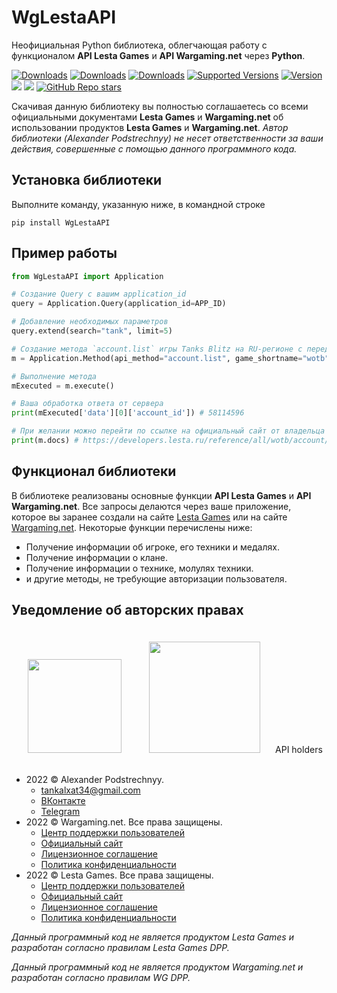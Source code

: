 # WgLestaAPI

Неофициальная Python библиотека, облегчающая работу с функционалом **API Lesta Games** и **API Wargaming.net** через **Python**. 

[![Downloads](https://static.pepy.tech/personalized-badge/wglestaapi?period=total&units=international_system&left_color=grey&right_color=blue&left_text=downloads)](https://pepy.tech/project/wglestaapi)
[![Downloads](https://static.pepy.tech/personalized-badge/wglestaapi?period=month&units=international_system&left_color=grey&right_color=blue&left_text=downloads/month)](https://pepy.tech/project/wglestaapi)
[![Downloads](https://static.pepy.tech/personalized-badge/wglestaapi?period=week&units=international_system&left_color=grey&right_color=blue&left_text=downloads/week)](https://pepy.tech/project/wglestaapi)
[![Supported Versions](https://img.shields.io/pypi/pyversions/wglestaapi)](https://pypi.org/project/wglestaapi)
[![Version](https://img.shields.io/pypi/v/wglestaapi)](https://pypi.org/project/wglestaapi)
[![](https://img.shields.io/pypi/format/wglestaapi)](https://pypi.org/project/wglestaapi)
[![](https://img.shields.io/pypi/wheel/wglestaapi)](https://pypi.org/project/wglestaapi)
[![GitHub Repo stars](https://img.shields.io/github/stars/tankalxat34/wglestaapi?style=social)](https://github.com/tankalxat34/wglestaapi)

Скачивая данную библиотеку вы полностью соглашаетесь со всеми официальными документами **Lesta Games** и **Wargaming.net** об использовании продуктов **Lesta Games** и **Wargaming.net**. *Автор библиотеки (Alexander Podstrechnyy) не несет ответственности за ваши действия, совершенные с помощью данного программного кода.*

## Установка библиотеки

Выполните команду, указанную ниже, в командной строке

```
pip install WgLestaAPI
```

## Пример работы

```py
from WgLestaAPI import Application

# Создание Query с вашим application_id
query = Application.Query(application_id=APP_ID)

# Добавление необходимых параметров
query.extend(search="tank", limit=5)

# Создание метода `account.list` игры Tanks Blitz на RU-регионе с переданными параметрами
m = Application.Method(api_method="account.list", game_shortname="wotb", query=query)

# Выполнение метода
mExecuted = m.execute()

# Ваша обработка ответа от сервера
print(mExecuted['data'][0]['account_id']) # 58114596

# При желании можно перейти по ссылке на официальный сайт от владельца API с документацией
print(m.docs) # https://developers.lesta.ru/reference/all/wotb/account/list/
```

## Функционал библиотеки

В библиотеке реализованы основные функции **API Lesta Games** и **API Wargaming.net**. Все запросы делаются через ваше приложение, которое вы заранее создали на сайте [Lesta Games](https://developers.lesta.ru/applications/) или на сайте [Wargaming.net](https://developers.wargaming.net/applications/). Некоторые функции перечислены ниже:
- Получение информации об игроке, его техники и медалях.
- Получение информации о клане.
- Получение информации о технике, молулях техники.
- и другие методы, не требующие авторизации пользователя.

##  Уведомление об авторских правах

<div style="justify-content: center; text-align: center;">
<img src="https://developers.wargaming.net/static/1.12.2/assets/img/header/wg_logo.png" width="150px" style="margin: 20px;">
<img src="https://developers.lesta.ru/static/1.13.1_lst/assets/img/header/lesta_dev_logo.png" width="178px" style="margin: 20px;">

<caption>API holders</caption>
</div>

- 2022 © Alexander Podstrechnyy. 
    - [tankalxat34@gmail.com](mailto:tankalxat34@gmail.com?subject=lestagamesapi)
    - [ВКонтакте](https://vk.com/tankalxat34)
    - [Telegram](https://tankalxat34.t.me)
- 2022 © Wargaming.net. Все права защищены.
    - [Центр поддержки пользователей](http://support.wargaming.net/)
    - [Официальный сайт](https://wargaming.net/)
    - [Лицензионное соглашение](https://eu.wargaming.net/user_agreement/)
    - [Политика конфиденциальности](https://eu.wargaming.net/privacy_policy/)
- 2022 © Lesta Games. Все права защищены. 
    - [Центр поддержки пользователей](https://lesta.ru/support/)
    - [Официальный сайт](https://lesta.ru/)
    - [Лицензионное соглашение](https://developers.lesta.ru/documentation/rules/agreement/)
    - [Политика конфиденциальности](https://legal.lesta.ru/privacy-policy/)

*Данный программный код не является продуктом Lesta Games и разработан согласно правилам Lesta Games DPP.*

*Данный программный код не является продуктом Wargaming.net и разработан согласно правилам WG DPP.*